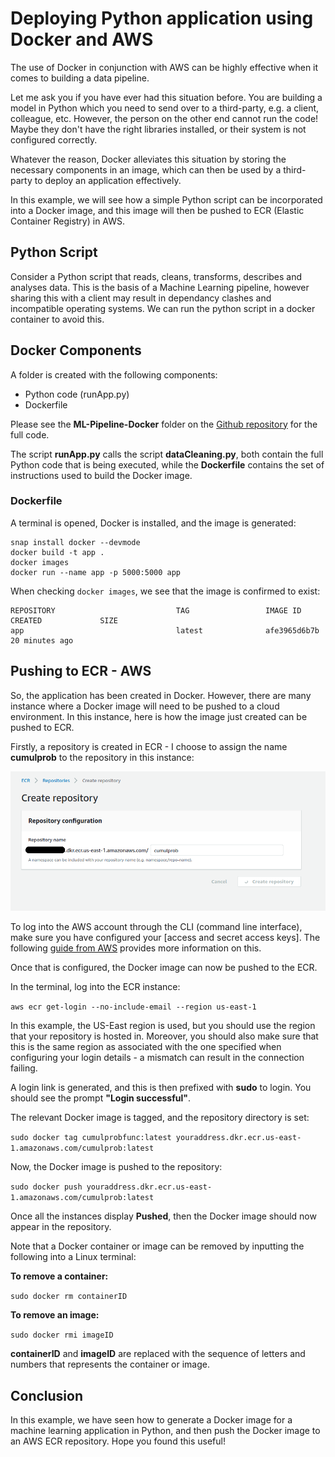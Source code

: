 # Deploying Python application using Docker and AWS

The use of Docker in conjunction with AWS can be highly effective when it comes to building a data pipeline.

Let me ask you if you have ever had this situation before. You are building a model in Python which you need to send over to a third-party, e.g. a client, colleague, etc. However, the person on the other end cannot run the code! Maybe they don't have the right libraries installed, or their system is not configured correctly.

Whatever the reason, Docker alleviates this situation by storing the necessary components in an image, which can then be used by a third-party to deploy an application effectively.

In this example, we will see how a simple Python script can be incorporated into a Docker image, and this image will then be pushed to ECR (Elastic Container Registry) in AWS.

## Python Script

Consider a Python script that reads, cleans, transforms, describes and analyses data. This is the basis of a Machine Learning pipeline, however sharing this with a client may result in dependancy clashes and incompatible operating systems. We can run the python script in a docker container to avoid this. 

## Docker Components

A folder is created with the following components:

- Python code (runApp.py)
- Dockerfile

Please see the **ML-Pipeline-Docker** folder on the [Github repository]() for the full code.

The script **runApp.py** calls the script **dataCleaning.py**, both contain the full Python code that is being executed, while the **Dockerfile** contains the set of instructions used to build the Docker image.

### Dockerfile

A terminal is opened, Docker is installed, and the image is generated:

```
snap install docker --devmode
docker build -t app .
docker images
docker run --name app -p 5000:5000 app
```

When checking ```docker images```, we see that the image is confirmed to exist:

```
REPOSITORY                           TAG                 IMAGE ID            CREATED             SIZE
app                                  latest              afe3965d6b7b        20 minutes ago 
```

## Pushing to ECR - AWS

So, the application has been created in Docker. However, there are many instance where a Docker image will need to be pushed to a cloud environment. In this instance, here is how the image just created can be pushed to ECR.

Firstly, a repository is created in ECR - I choose to assign the name **cumulprob** to the repository in this instance:

![create-ecr-repository](create-ecr-repository.png)

To log into the AWS account through the CLI (command line interface), make sure you have configured your [access and secret access keys]. The following [guide from AWS](https://docs.aws.amazon.com/general/latest/gr/aws-sec-cred-types.html) provides more information on this.

Once that is configured, the Docker image can now be pushed to the ECR.

In the terminal, log into the ECR instance:

```aws ecr get-login --no-include-email --region us-east-1```

In this example, the US-East region is used, but you should use the region that your repository is hosted in. Moreover, you should also make sure that this is the same region as associated with the one specified when configuring your login details - a mismatch can result in the connection failing.

A login link is generated, and this is then prefixed with **sudo** to login. You should see the prompt **"Login successful"**.

The relevant Docker image is tagged, and the repository directory is set:

```sudo docker tag cumulprobfunc:latest youraddress.dkr.ecr.us-east-1.amazonaws.com/cumulprob:latest```

Now, the Docker image is pushed to the repository:

```sudo docker push youraddress.dkr.ecr.us-east-1.amazonaws.com/cumulprob:latest```

Once all the instances display **Pushed**, then the Docker image should now appear in the repository.

Note that a Docker container or image can be removed by inputting the following into a Linux terminal:

**To remove a container:**

```sudo docker rm containerID```

**To remove an image:**

```sudo docker rmi imageID```

**containerID** and **imageID** are replaced with the sequence of letters and numbers that represents the container or image.

## Conclusion

In this example, we have seen how to generate a Docker image for a machine learning application in Python, and then push the Docker image to an AWS ECR repository. Hope you found this useful!
